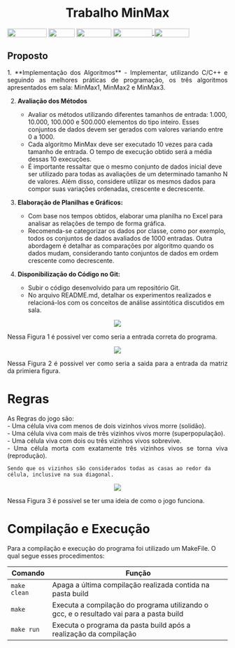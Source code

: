 <h1 align="center"/> Trabalho MinMax </h1>
<div style="display: inline-block;">
<img align="center" height="20px" width="90px" src="https://img.shields.io/badge/Maintained%3F-yes-green.svg"/> 
<img align="center" height="20px" width="60px" src="https://img.shields.io/badge/C%2B%2B-00599C?style=for-the-badge&logo=c%2B%2B&logoColor=white"/> 
<img align="center" height="20px" width="80px" src="https://img.shields.io/badge/Made%20for-VSCode-1f425f.svg"/> 
<a href="https://github.com/mpiress/midpy/issues">
<img align="center" height="20px" width="90px" src="https://img.shields.io/badge/contributions-welcome-brightgreen.svg?style=flat"/>
<img align="center" height="20px" width="80px" src="https://badgen.net/badge/license/MIT/green"/>
</a> 
</div>
<p> </p>
<p> </p>


## Proposto
<p align="justify">
1. **Implementação dos Algoritmos**
    - Implementar, utilizando C/C++ e seguindo as melhores práticas de programação, os três algoritmos apresentados em sala: MinMax1, MinMax2 e MinMax3.

2. **Avaliação dos Métodos**
    - Avaliar os métodos utilizando diferentes tamanhos de entrada: 1.000, 10.000, 100.000 e 500.000 elementos do tipo inteiro. Esses conjuntos de dados devem ser gerados com valores variando entre 0 a 1000.
    - Cada algoritmo MinMax deve ser executado 10 vezes para cada tamanho de entrada. O tempo de execução obtido será a média dessas 10 execuções.
    - É importante ressaltar que o mesmo conjunto de dados inicial deve ser utilizado para todas as avaliações de um determinado tamanho N de valores. Além disso, considere utilizar os mesmos dados para compor suas variações ordenadas, crescente e decrescente.

3. **Elaboração de Planilhas e Gráficos:**
    - Com base nos tempos obtidos, elaborar uma planilha no Excel para analisar as relações de tempo de forma gráfica.
    - Recomenda-se categorizar os dados por classe, como por exemplo, todos os conjuntos de dados avaliados de 1000 entradas. Outra abordagem é detalhar as comparações por algoritmo quando os dados mudam, considerando tanto conjuntos de dados em ordem crescente como decrescente.

4. **Disponibilização do Código no Git:**
    - Subir o código desenvolvido para um repositório Git.
    - No arquivo README.md, detalhar os experimentos realizados e relacioná-los com os conceitos de análise assintótica discutidos em sala.

<p align="center">
<img src="imagens/input.png"/> 
</p>

<p align="justify">
	Nessa Figura 1 é possivel ver como seria a entrada correta do programa.
</p>

<p align="center">
<img src="imagens/output.png"/> 
</p>

<p align="justify">
	Nessa Figura 2 é possivel ver como seria a saida para a entrada da matriz da primiera figura.
</p>

# Regras
<p align="justify">
	As Regras do jogo são:<br/>
	- Uma célula viva com menos de dois vizinhos vivos morre (solidão).<br/>
	- Uma célula viva com mais de três vizinhos vivos morre (superpopulação).<br/>
	- Uma célula viva com dois ou três vizinhos vivos sobrevive.<br/>
	- Uma célula morta com exatamente três vizinhos vivos se torna viva (reprodução).<br/>

	Sendo que os vizinhos são considerados todas as casas ao redor da célula, inclusive na sua diagonal.
</p>

<p align="center">
<img src="imagens/FuncionamentoJogo.png"/> 
</p>

<p align="justify">
	Nessa Figura 3 é possivel se ter uma ideia de como o jogo funciona.
</p>



# Compilação e Execução

Para a compilação e execução do programa foi utilizado um MakeFile. O qual segue esses procedimentos:


| Comando                |  Função                                                                                           |                     
| -----------------------| ------------------------------------------------------------------------------------------------- |
|  `make clean`          | Apaga a última compilação realizada contida na pasta build                                        |
|  `make`                | Executa a compilação do programa utilizando o gcc, e o resultado vai para a pasta build           |
|  `make run`            | Executa o programa da pasta build após a realização da compilação                                 |




